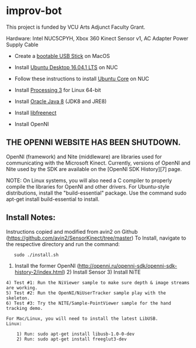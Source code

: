 # improv-bot
This project is funded by VCU Arts Adjunct Faculty Grant. 

Hardware: Intel NUC5CPYH, Xbox 360 Kinect Sensor v1, AC Adapter Power Supply Cable

+ Create a [bootable USB Stick][5] on MacOS

+ Install [Ubuntu Desktop 16.04.1 LTS][6] on NUC

+ Follow these instructions to install [Ubuntu Core][4] on NUC

+ Install [Processing 3][3] for Linux 64-bit

+ Install [Oracle Java 8][1] (JDK8 and JRE8)

+ Install [libfreenect][2]

+ Install OpenNI

## THE OPENNI WEBSITE HAS BEEN SHUTDOWN.
OpenNI (framework) and Nite (middleware) are libraries used for communicating with the Microsoft Kinect. Currently, versions of OpenNI and Nite used by the SDK are available on the [OpenNI SDK History][7] page. 

NOTE: On Linux systems, you will also need a C compiler to properly compile the libraries for OpenNI and other drivers. For Ubuntu-style distributions, install the "build-essential" package. Use the command sudo apt-get install build-essential to install.

## Install Notes:
Instructions copied and modified from avin2 on Github (https://github.com/avin2/SensorKinect/tree/master)
To Install, navigate to the respective directory and run the command:

       sudo ./install.sh
       
  1) Install the former OpenNI (http://openni.ru/openni-sdk/openni-sdk-history-2/index.html)
	2) Install Sensor 
	3) Install NiTE 
     
	4) Test #1: Run the NiViewer sample to make sure depth & image streams are working.
	5) Test #2: Run the OpenNI/NiUserTracker sample play with the skeleton.
	6) Test #3: Try the NITE/Sample-PointViewer sample for the hand tracking demo.

	For Mac/Linux, you will need to install the latest LibUSB.
	Linux:
  
		1) Run: sudo apt-get install libusb-1.0-0-dev
		2) Run: sudo apt-get install freeglut3-dev

[1]:http://www.webupd8.org/2012/09/install-oracle-java-8-in-ubuntu-via-ppa.html
[2]:https://openkinect.org/wiki/Getting_Started#Ubuntu.2FDebian
[3]:https://processing.org/download/
[4]:https://developer.ubuntu.com/core/get-started/intel-nuc 
[5]:https://tutorials.ubuntu.com/tutorial/tutorial-create-a-usb-stick-on-macos#0
[6]:http://releases.ubuntu.com/16.04.2/ubuntu-16.04.2-desktop-amd64.iso
